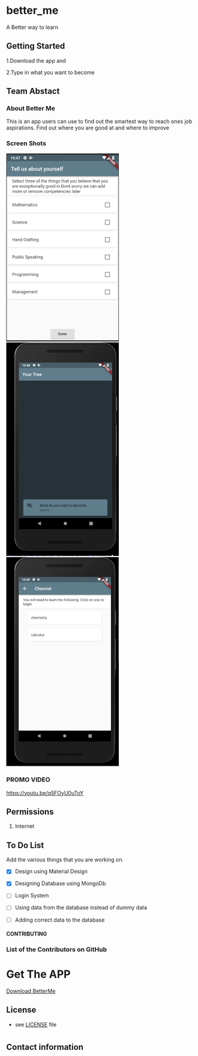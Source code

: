 # better_me

A Better way to learn

## Getting Started
1.Download the app and

2.Type in what you want to become

## Team Abstact

### About Better Me
This is an app users can use to find out the smartest way to reach ones job aspirations. Find out where you are good at and where to improve

### Screen Shots
<img src="https://github.com/PalmCivetMenace/better_me/blob/master/Screenshot%20from%202019-12-19%2022-47-22.png" width="300">

<img src="https://github.com/PalmCivetMenace/better_me/blob/master/Screenshot%20from%202019-12-19%2022-48-23.png" width="300">

<img src="https://github.com/PalmCivetMenace/better_me/blob/master/Screenshot%20from%202019-12-19%2022-49-27.png" width="300">

### PROMO VIDEO
https://youtu.be/q5FOyU0uToY 

## Permissions

1. Internet
 


## To Do List

Add the various things that you are working on.  
- [x] Design using Material Design
- [x] Designing Database using MongoDb
- [ ] Login System
- [ ] Using data from the database instead of dummy data
- [ ] Adding correct data to the database




#### CONTRIBUTING

### List of the Contributors on GitHub


# Get The APP
[Download BetterMe](https://github.com/PalmCivetMenace/better_me/blob/master/build/app/outputs/apk/app.apk)


## License 
* see [LICENSE](https://github.com/PalmCivetMenace/better_me/blob/master/LICENSE) file


#



## Contact information



